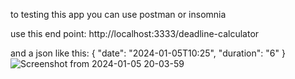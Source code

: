 to testing this app you can use postman or insomnia

use this end point: http://localhost:3333/deadline-calculator

and a json like this: { "date": "2024-01-05T10:25", "duration": "6" }
![Screenshot from 2024-01-05 20-03-59](https://github.com/LibLev/munch-deadline-calculator/assets/46326408/cf722b0e-290e-4dd1-8147-512708e4393b)
